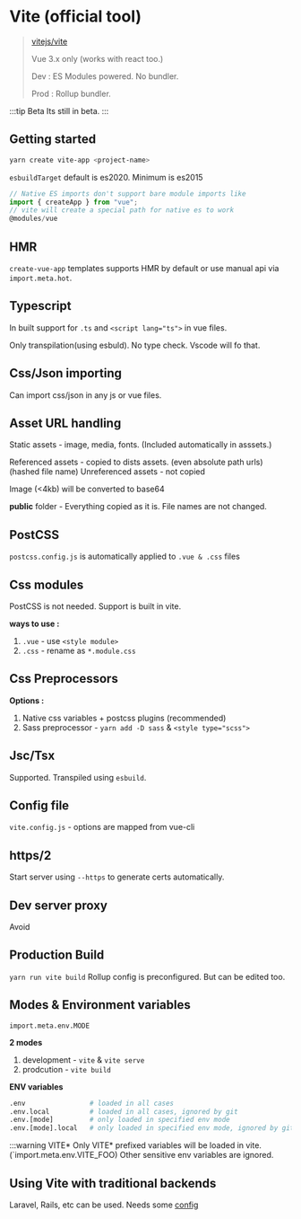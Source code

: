 # Vite (official tool)

> [vitejs/vite](https://github.com/vitejs/vite)
>
> Vue 3.x only (works with react too.)
>
> Dev : ES Modules powered. No bundler.
>
> Prod : Rollup bundler.

:::tip Beta
Its still in beta.
:::

## Getting started

```sh
yarn create vite-app <project-name>
```

`esbuildTarget` default is es2020. Minimum is es2015

```js
// Native ES imports don't support bare module imports like
import { createApp } from "vue";
// vite will create a special path for native es to work
@modules/vue
```

## HMR

`create-vue-app` templates supports HMR by default
or use manual api via `import.meta.hot`.

## Typescript

In built support for `.ts` and `<script lang="ts">` in vue files.

Only transpilation(using esbuld). No type check. Vscode will fo that.

## Css/Json importing

Can import css/json in any js or vue files.

## Asset URL handling

Static assets - image, media, fonts. (Included automatically in asssets.)

Referenced assets - copied to dists assets. (even absolute path urls)(hashed file name)
Unreferenced assets - not copied

Image (<4kb) will be converted to base64

**public** folder - Everything copied as it is. File names are not changed.

## PostCSS

`postcss.config.js` is automatically applied to `.vue & .css` files

## Css modules

PostCSS is not needed.
Support is built in vite.

**ways to use :**

1. `.vue` - use `<style module>`
2. `.css` - rename as `*.module.css`

## Css Preprocessors

**Options :**

1. Native css variables + postcss plugins (recommended)
2. Sass preprocessor - `yarn add -D sass` & `<style type="scss">`

## Jsc/Tsx

Supported.
Transpiled using `esbuild`.

## Config file

`vite.config.js` - options are mapped from vue-cli

## https/2

Start server using `--https` to generate certs automatically.

## Dev server proxy

Avoid

## Production Build

`yarn run vite build`
Rollup config is preconfigured. But can be edited too.

## Modes & Environment variables

`import.meta.env.MODE`

**2 modes**

1. development - `vite` & `vite serve`
2. prodcution - `vite build`

**ENV variables**

```sh
.env                # loaded in all cases
.env.local          # loaded in all cases, ignored by git
.env.[mode]         # only loaded in specified env mode
.env.[mode].local   # only loaded in specified env mode, ignored by git
```

:::warning VITE*
Only VITE* prefixed variables will be loaded in vite. (`import.meta.env.VITE_FOO)
Other sensitive env variables are ignored.

## Using Vite with traditional backends

Laravel, Rails, etc can be used.
Needs some [config](https://github.com/vitejs/vite#using-vite-with-traditional-backend)
